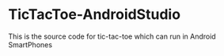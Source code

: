 # TicTacToe-AndroidStudio
This is the source code for tic-tac-toe which can run in Android SmartPhones 
